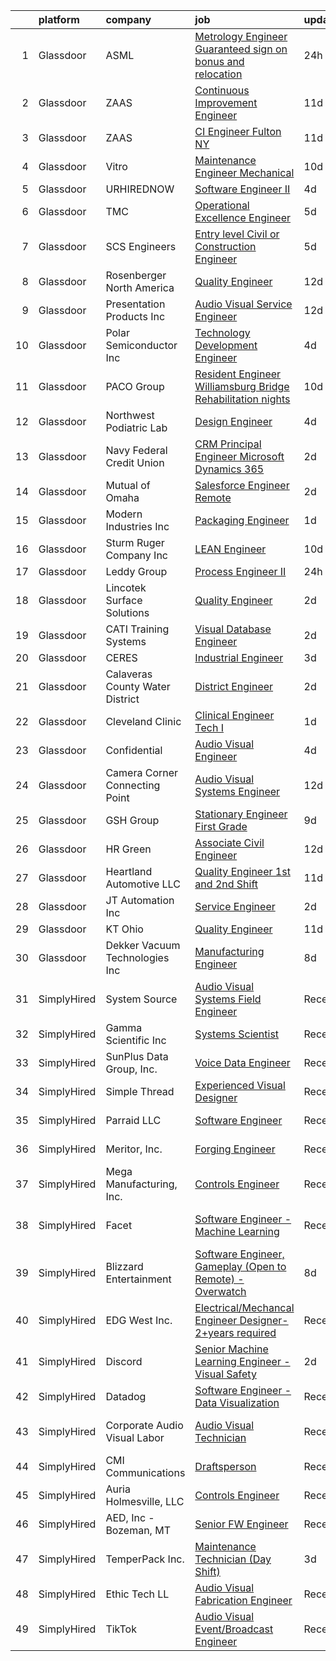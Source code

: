 

|    | platform    | company                          | job                                                                                                                                                                                                                                                                                                                                                                                                                                                                                                                                                                                                                                                                                                                                                                                                                                                                                                                                                                                                                                                                                                                                                                                                                                                                                                                                                                                                                                                                                                                                            | update_time   | location                   |
|---:|:------------|:---------------------------------|:-----------------------------------------------------------------------------------------------------------------------------------------------------------------------------------------------------------------------------------------------------------------------------------------------------------------------------------------------------------------------------------------------------------------------------------------------------------------------------------------------------------------------------------------------------------------------------------------------------------------------------------------------------------------------------------------------------------------------------------------------------------------------------------------------------------------------------------------------------------------------------------------------------------------------------------------------------------------------------------------------------------------------------------------------------------------------------------------------------------------------------------------------------------------------------------------------------------------------------------------------------------------------------------------------------------------------------------------------------------------------------------------------------------------------------------------------------------------------------------------------------------------------------------------------|:--------------|:---------------------------|
|  1 | Glassdoor   | ASML                             | [Metrology Engineer   Guaranteed sign on bonus and relocation](https://www.glassdoor.com/partner/jobListing.htm?pos=114&ao=1110586&s=58&guid=000001829b24b76aa6359a13a2eb4814&src=GD_JOB_AD&t=SR&vt=w&cs=1_9d65923c&cb=1660460251639&jobListingId=1008069852827&cpc=260A952C28CC3CF1&jrtk=3-0-1gadi9e2ngaiu801-1gadi9e37grjc800-2b4ee6c35ba82be5--6NYlbfkN0A_DDXJpBmDjNhNk0SonxKsswszHAivHatKsF66mYTBckqD-QpN2x_EAwKU_nsU2lYnxuIJwga0a-E8VLOTWwV2k_xfgUzSX7u9rke1KRsGdFyjyCRleP5-18FNxxtNuKKPPYjNgB6JhNgVM-NMir09MSfX9ceeuk-RyBcwsQt4M1pUJVhG7PYIR0Z8wKxSrs22WDlfMqrb4CkP6Uy1eW-btqqqDiqhDFOcvLtg9fqRGImKCVCGnLIkPJiizESeEp9uFnCY_ZN6BMCO5XboW9lNO9l-VQ6yC7a2e9Y1M6qsBcJp8-QEQ-JSAto5c9Ak_tDChA8ptxVY2gTRNDZ9ztwBaHcyoy30rJN26yhZpb9PohyGE8i6xZ5BKc4u9ZBBA13_79qNiQhJ6qjz8M5NEMq72paK3bM5aolI5Vx7jBg2SnDdp5kRMfewbygGE46UGee_HzgMx_bK4O2L30aHnGCiIGNwn3iQJbpmT2wH-fOAZVfi6UbiE--yod1iGXLPMQxIU1TNg6RsgYM83a_vRFyPoaaZkR8A0VpSNzLtZI92hooA06c1VuVeMWGGOVNh0FswGP3xSg411_lBUUHeze94KrE2d0YPDeNgDsNxW-vQSaa3uU_IVkTVAJC7amWmLW4dzPY4IUAjedb5ftduU_nWppzslHaPO6QD1YtR6Eh_OrUlUNKjMqtJ)                                                                                                                                                                                                                                                                                                                                                                                                                                                             | 24h           | Wilton, CT                 |
|  2 | Glassdoor   | ZAAS                             | [Continuous Improvement Engineer](https://www.glassdoor.com/partner/jobListing.htm?pos=102&ao=1110586&s=58&guid=000001829b24b76aa6359a13a2eb4814&src=GD_JOB_AD&t=SR&vt=w&ea=1&cs=1_28ef5143&cb=1660460251638&jobListingId=1008048318779&cpc=E55EC1B94B095608&jrtk=3-0-1gadi9e2ngaiu801-1gadi9e37grjc800-39e850d160a8f43d--6NYlbfkN0A953Z9EfJZc5Z9y7Wb0NkuJO-5BBnqXCJSieP3bN3oT5cRpDl76lWgDHqiJCBf6fqAtO6wcvT9Bf9TygKNS4WAhBF0ny9svdtcpEl0asL6FAZjVQTr7XDT4tPcNeeGWBOGzEo-JvQ8MlVgHpvZ3N2gyOFuqk1JZqugNY4HAhEKWxrmL_CqALsX4ntLNo7YZSOWMYObQWq4bPRfP-dXAYmi5VCCPOkUpFnSxfEFWOkJJdSXYdrnNe8RF1f-8NhdO8op3Ks89SbZA6dClGPhB1tcdDsHWQNTBJGMixNyVLPNEIWNCK2bgPd-oDFYCMGY-6hpQw_8nxysk1QsHuAaMsy4p0eo2MwRVTqituzalPsKXlm32mIMKoAeNp2oxZfbQKECqZb7TRaF7dn_r8g9HhEb81ZTz8G3bQPlbTqkB_IhLNFczdvU96ZozOzCpO1SCl1kVlpMowWPO9-CoV99JEo32b7ZEVAG8bd0EGe2h5zORCnSu525NLz_B2tuMkwlAecIzqPsCuC13pg-UfXtk7D-X4U257eyeXk%3D)                                                                                                                                                                                                                                                                                                                                                                                                                                                                                                                                                                                                                                       | 11d           | Fulton, NY                 |
|  3 | Glassdoor   | ZAAS                             | [CI Engineer   Fulton  NY](https://www.glassdoor.com/partner/jobListing.htm?pos=106&ao=1110586&s=58&guid=000001829b24b76aa6359a13a2eb4814&src=GD_JOB_AD&t=SR&vt=w&ea=1&cs=1_bd7c8d2e&cb=1660460251638&jobListingId=1008048358153&cpc=B0126A28A76A83FC&jrtk=3-0-1gadi9e2ngaiu801-1gadi9e37grjc800-bffe1262bfc551f9--6NYlbfkN0A953Z9EfJZc5Z9y7Wb0NkuJO-5BBnqXCJSieP3bN3oT5cRpDl76lWgN2flgCrmBOVu81y1dDFaQCL1cAP0fZ_AECga9sXbxmPCgy94ZsRFuDnGITKA-OxsynN7Sv3puDsz92eIZUg49nGoQmfPGrEVrDw_UOvJOHJJ5Ya9dAdvf28Ga3WrlbLfpvE4KwRxvUIW_OXuyLph29MgiE7YxMfFz6C2_n85qubHDd5evp9KRCahuVBJIkHNUs-QFqDwu26WkFxLvJo63FNC_zopebxDWIK_OmSj2uvfSblWEtY93GJEpfSTBy3wwSNFiFb9SF2w8le5eT7-_PJlLmT_D0zgAL4V5HPXNqkcYxB1L5gjdSaPTbhWEwH9pafMQSlXtEhX1vgNz9C7H4ENsfKzaj6ComD0S8Xk-yh6vQYEGJbcWsWxoQ1Qrm2Fk9_wK0QR65gPTCNgU449NOt6z6q_ps42QzvXLVMrOOeJpdXgVtHaFCbycP9pytokVYyE7nqRal20ii_-nBPXIzZ5poq-1JYY)                                                                                                                                                                                                                                                                                                                                                                                                                                                                                                                                                                                                                                                            | 11d           | Fulton, NY                 |
|  4 | Glassdoor   | Vitro                            | [Maintenance Engineer Mechanical](https://www.glassdoor.com/partner/jobListing.htm?pos=123&ao=1110586&s=58&guid=000001829b24b76aa6359a13a2eb4814&src=GD_JOB_AD&t=SR&vt=w&ea=1&cs=1_2ea06dc6&cb=1660460251641&jobListingId=1008050747216&cpc=1B441CF255E04BBA&jrtk=3-0-1gadi9e2ngaiu801-1gadi9e37grjc800-6113286db846da80--6NYlbfkN0DKT0h2D5F3sHkZOvfX2PDVP3tngM3O-c-2FfCJj6A-9EK_HxY1SuJWLhjbznBQ7L8gVK6JJKUaVCRMJ1pAxRBj2Sp-utVjpQSBjjCvE-yvH6fdofHECxPnijYjnvmKg04HoZn5qUxTMPKFpfG_Grv4fejTu95n8C5ce3pMVEtUmeLvCLnNxuK7J7A8E4sEB1JfK_fSoVQU8RMh0wBINVvUOevsXVskaruuM4ZRFjGyvZWewGKyLFAVtbl8eMeOuMDxFJI6IQeUzAsSq0o16y7PXXZwruFoBFwdWT8t7TBrKHa3H8bExZ_KM4NzKzXXIpSojDmrukqly8pTsy788QEJJBW-HsRAU47dozc1X4Mez1oeBOZr4ltInmI93rsH23SVTR24qMUQprNPED0Mgi7ZQ7opYVdBCGv4Q0QyX4lM9JMTC4fCe9TsAtpXyJksyGnHwjtpFArPhR2b4EiCJ-efR0XyPmiPJS_3qoQK3OFgqGcEpcwfJCErCO-CigTzzkt1YKdx7JVv9tQOgkexIMFq)                                                                                                                                                                                                                                                                                                                                                                                                                                                                                                                                                                                                                                                     | 10d           | Fresno, CA                 |
|  5 | Glassdoor   | URHIREDNOW                       | [Software Engineer II](https://www.glassdoor.com/partner/jobListing.htm?pos=129&ao=1110586&s=58&guid=000001829b24b76aa6359a13a2eb4814&src=GD_JOB_AD&t=SR&vt=w&ea=1&cs=1_0434ec88&cb=1660460251641&jobListingId=1008063280627&cpc=5D41213DABD2E4BB&jrtk=3-0-1gadi9e2ngaiu801-1gadi9e37grjc800-6fa7b9664b5ed798--6NYlbfkN0CdcVd3SDA1nO7RkKTAACmPV4xEt72Vls8LI2dqcgyOeK2nU-xXDuR12iGme0rWHcTjrGkaQ05RTif8ClA5JtGHiQhaWkGZqK-zaGbvSKcwcCMsYyw0hW1Wo235aNEHfe2FAvJ-fU54U3mHHtTQ1r5ORDYcZO4CI4ujmZ0E72ltJ-94Hz8eSRppeEP97RO4rGeUQDRbBsBDUrM5boCJpf9jiygY80UlTEQ4MjrHXpCfoSySoM6eMTFThz_wDUewCiE2sYdFUzUq9NjKYUFVSccsoOCuX4fCOV47ooPz1z3epnwO5WHxNc00Tg_73hZ777rrerRdm8VTHtdubRtvY5LF541pPC5Scdq7sBl1ash9dMCFJtmmc72FbSmtnH6Y9cycdprtbj4m8IPqnsmiEjKvqYWpAOVKRbJ2ZvbZ-L8jyA7Po8aVvYfr6yYAJhP8PMe6BwAGBvTviB-Tp_fiJ4WN2t0FTPGfURs91OtL4t4e6MzqZFB98jW5UdFfTdxtgPJunUfyjMCkyA%3D%3D)                                                                                                                                                                                                                                                                                                                                                                                                                                                                                                                                                                                                                                                                    | 4d            | Franklin, TN               |
|  6 | Glassdoor   | TMC                              | [Operational Excellence Engineer](https://www.glassdoor.com/partner/jobListing.htm?pos=107&ao=1110586&s=58&guid=000001829b24b76aa6359a13a2eb4814&src=GD_JOB_AD&t=SR&vt=w&ea=1&cs=1_3ab458a3&cb=1660460251638&jobListingId=1008060137305&cpc=953085D170B3705C&jrtk=3-0-1gadi9e2ngaiu801-1gadi9e37grjc800-c547309de62fb85c--6NYlbfkN0BSg5mb03c8hiZQs97mlf2CN08O_p8HeBaC0cA3dzaRvyZKAP2Y6r0WsiQ-IrcI174Y-oXAj9HNmEpndD9mARqmyH4EqJUTtIO2GyMv_XpsltHph6cQ_tgl6WvPNRNnYFdGJ-Qrb5WJjUyGDZ5nQ3ycfYjj3dhm9_QBd3rxM4q7jaVzTAleiWat3feub1Un9YNiteqpRykW1yayHUGcUDWWUhaIoXim8dUxi75Q2wuEmpctpf2oiiL2J7YnWrI86igPzE_sUhcnrhn2gc17yD1djMYa67vIwbtNjbv0KZMVy_ukP_IkhnVnIxAz0_KXAscDOLy4p-TGjzuDxOfTVuRPw6g67IsAsB7GhMxqeK2aIKmxjRQl7Rjko9vB8Dy5bXa9khiJ77dH6z-W41bcIkHoUvXizHrlrC1yQn5CKP5Sv3AC4OfHEP1xLCV8Pu6diP0ZEVantx2WPvtMLSn8C-2FcZnp39JEx_3fdX9WuSncE2HQt1JXYyNrOoCuZD8jwJMEdQLJyaoP-Q%3D%3D)                                                                                                                                                                                                                                                                                                                                                                                                                                                                                                                                                                                                                                                         | 5d            | Peabody, MA                |
|  7 | Glassdoor   | SCS Engineers                    | [Entry level Civil or Construction Engineer](https://www.glassdoor.com/partner/jobListing.htm?pos=116&ao=1110586&s=58&guid=000001829b24b76aa6359a13a2eb4814&src=GD_JOB_AD&t=SR&vt=w&ea=1&cs=1_3f4092f9&cb=1660460251640&jobListingId=1008061026568&cpc=88B12B58E096A57A&jrtk=3-0-1gadi9e2ngaiu801-1gadi9e37grjc800-adab7d4240e53b1f--6NYlbfkN0DsVOnfHk58DoDe4LE3ddxU6c9uWBQgMongk84L1s6L8McyjNsBfzKoKT2unlXHVBLTRiTugoF7-49v35-pxHHTgj3dMRcvLPpPQjxLfVaZ3W5jEsqVZQ41aBkcMOmiIjVDQQ1wkCF6dOLABhqJvqrSPyxSCTGLS32EyWCX4toWc8gbgT8VoUwR2QDj96YvRvWzszfalXHL3mT0r7R6-f3bkVmXkgVT7qnoVERGULGs5Kles2oBF_FsRO40Y4vbKD22j8qQiypmooZDGdhjC17sbbG3XUd0k5IBIc2R6UGzpmxYYEgs_6puoKeFnp-NwumeZpexmlVC_yVSJptuQNHyxlj9jrRVkByNSFUzXXWRlGnFSgdg1MbBn8Uh0KrFylkAy9ZmHwk1a87MV_7SNmHPc_91O7Vi8-_FnZBs3aYZHa05L4peHpXu3tI0j-qVo8uGVuMULFrdxkrCBdGoMA4Z6s8gQnRXq-HLdaTsbWABfHm4FC0hs65ND2Zyv7tzPHwPFm2rR24n_vY99SUzYiuEENPf7WKLoBzbsuE9aHJ5eT8cfAOKUFOP)                                                                                                                                                                                                                                                                                                                                                                                                                                                                                                                                                                                                          | 5d            | Clive, IA                  |
|  8 | Glassdoor   | Rosenberger North America        | [Quality Engineer](https://www.glassdoor.com/partner/jobListing.htm?pos=119&ao=1110586&s=58&guid=000001829b24b76aa6359a13a2eb4814&src=GD_JOB_AD&t=SR&vt=w&ea=1&cs=1_1d0002d8&cb=1660460251640&jobListingId=1008043807754&cpc=30018A8B5041CD72&jrtk=3-0-1gadi9e2ngaiu801-1gadi9e37grjc800-b946d9c742ec5e5b--6NYlbfkN0A_lMrImd4K1mVRIimbW9GSB04Lm5FKrtRQf9m73SIsnIcEyn1LovRkF1fU5mPpZc0wZ1AdnT7c-hutgHT74gs4oHKYMkaeKciPfSAB9Lx2_bd7hT-LQTKE3SHHzk2NretrRW9_EJ6x66LGAnuvdj3nqaAEZYJuUbnPhvgYWG-PeRXJR3ADjbtdjU2LbagyoTG7B_d-1EaPcUpFI_hEaAjq0eTKu0h6l7eGUdD3NPHsZaMyZnjHSg23qv6Ct7N7ba_-tchZEKHGEV_SYSL2NLIcP8fB5-t25ipB8Lo0X8M885BB-PgrvNziUsKdSG6QmPBf0XAA_vwBHJquFMngV5g7CRio4-NpO3W_qLLMRntQJogWCjDpAce3qHW3JK7w_-hAV6sljKhK8DUeiJeZIhPGwOHn5yix_vkb66-VXsD6k84F5aN45NaLk1jogrmU_5gcE8HAdEsZuBiAIygVcoWvteVTAk47MRRv3CZbgIqt7u9iudpleWOTFPJQ9AdansA2tVR29wP2E7ctrynCP0ti)                                                                                                                                                                                                                                                                                                                                                                                                                                                                                                                                                                                                                                                                    | 12d           | Akron, PA                  |
|  9 | Glassdoor   | Presentation Products Inc        | [Audio Visual Service Engineer](https://www.glassdoor.com/partner/jobListing.htm?pos=101&ao=1110586&s=58&guid=000001829b24b76aa6359a13a2eb4814&src=GD_JOB_AD&t=SR&vt=w&ea=1&cs=1_8387732e&cb=1660460251637&jobListingId=1008044205677&cpc=CC0EB9ABC2DFDCDB&jrtk=3-0-1gadi9e2ngaiu801-1gadi9e37grjc800-84c1123bf51edf9e--6NYlbfkN0DukAwDndutArnS8OT3znlJ-TW2KpK_7rZjO0LfXc6UVOb8znmp-JdxIgVX5rkDZv_VS319QxxPbVlQB-bIqJAWw1jTt6LEMqgxK_KQXU-fcwYVYheTLSvv9SxDr5O2K9V5Fp7FbEyNbtqDWHHW9SzmwiUt6Y39Mvp18lsUHGAu97tD82Mc06_KYTvTLGai1TRqXOc1hpk-EQP7ryzVJA4iRU-pksPMFigkyMRF_Wqdr2FSl3UAfKv7OmNy97mlN4d_HDGl6Cumlt2mx16WVoUZYZLM0XKbsPejRNkBXW16yqNouPNtODZSqwpdTds0bjbc4D2yu9_mB0d5qr6maXf0BByweMTbfl7FgRG6SA0x-49bSa_u0WCzeyrFRruJoOagCjs5x-cTFkKt5dPfbvcb2ZeXF5VEfAZpe6A6-eAYtw-VbZdCYZOul-ONWk5RSnVfID-OGH2YHA2ZIN91E4fD6svEELaxQJMT112LNGzJPsa4-nncUJPllJJbZnYVjFY7n9Yt5BRSuP8im8zPK-UT)                                                                                                                                                                                                                                                                                                                                                                                                                                                                                                                                                                                                                                                       | 12d           | New York, NY               |
| 10 | Glassdoor   | Polar Semiconductor Inc          | [Technology Development Engineer](https://www.glassdoor.com/partner/jobListing.htm?pos=112&ao=1110586&s=58&guid=000001829b24b76aa6359a13a2eb4814&src=GD_JOB_AD&t=SR&vt=w&ea=1&cs=1_eb83b23b&cb=1660460251639&jobListingId=1008063284182&cpc=92FF1C76BCA5D141&jrtk=3-0-1gadi9e2ngaiu801-1gadi9e37grjc800-4764e84d6c8fc45c--6NYlbfkN0Bo_CM2a8GgFIiw_-9fb5ug3xmG_MFCzpxBl7ntROtVZY8vaamdbhFs8s_OjFfABIFhZuL5qVjFal-sQO8su-4itgm9Kd52jzLdimVipxEJMh2c-KX-5UXpk15APe1qggQCR4jP3_PC-PUfMVbZy1VDhkmSagC2nxRDHVH6E0xr9qPZFVk9geIkFwadu1ZJRN4wYMGTWwqQiUeFQHw3xIikJj02lnLNmbq8O13vk0NCYCdnpVruy53EDkBPHERSKiH_GtNQMi5gtIlfMVEVAk72ryOkEz2u5HtTc5Ho9rYeNeG4pp1cFzAXKTb4HG0z_vKqGyL_gfPeoLbSi2NSl5RNI8VRJx4OEAKigdTBZ-vxlLNiTQxp1sLV69XgfTIlywT_UgcUsDrFlMO_ndardFwTO5CU8GHAln3_aWOdB5nSGzVm6Y9z4OHarfMZgg9DYT-0Z8LRST-pMgris26Vv5EqsULdMuZ27Ar-IEg1WJolvDfPB8ZMJSXcNlsh-suAQ4YURJ7Vs3hxzc9pRlp7kPUA)                                                                                                                                                                                                                                                                                                                                                                                                                                                                                                                                                                                                                                                     | 4d            | Minneapolis, MN            |
| 11 | Glassdoor   | PACO Group                       | [Resident Engineer   Williamsburg Bridge Rehabilitation  nights ](https://www.glassdoor.com/partner/jobListing.htm?pos=128&ao=1110586&s=58&guid=000001829b24b76aa6359a13a2eb4814&src=GD_JOB_AD&t=SR&vt=w&ea=1&cs=1_b66e2cd7&cb=1660460251641&jobListingId=1008050163960&cpc=21FF074A0DA48AB8&jrtk=3-0-1gadi9e2ngaiu801-1gadi9e37grjc800-1831edeb349c5275--6NYlbfkN0ALuVzQR3BTfV85kg0pOslPYaYx9AIqQffQrQJKVeHJaQqP3CyB5E9YQKsXNWGwopHehMrUx5wwxRmxmRyrL-HVXUzMBIgqmUnYUCsHhzCTjCQbc4aW17Fx-nl7xW-83o-6yz7C0V1F4y4SCayLvqiZjOj9MUXDjmUSSJ0qhO7NFTbbBc3tY7gtsDovwJzezYtWsfpJfMGyWnsk6-iM4-v6FYWvRTmdPR9cr2nIcqx57MLDLJ4Mh0SdFyXx9yPFUO7q9FcIwbKjejxsRu-R_C-TVTtANvtR6U0ig7Jh0gT1PPxOKW4oUIxS24BSzwphigWUqiqE7hZ7gerDbcXOxsjQUYRn17l1uqsMOw41zX-65XIwnd9oFct2Y_CYhvnnB10uLWCLswE3-EFF342LxyEMXtGc4uOBWF1Frk7br9daF2IUkdEsLML4o838YIXUF6Twf638aafpkts2NYgDGXMiDso4cfOHEDzomebha8lIW2X-1C19z3nbqPxJpd35J1YkoIWK1oeLeEbGHj9ahwa5SGfHuTN6cTATOTv2sAtMC3moLPpsR0gYDvrANESC9L4%3D)                                                                                                                                                                                                                                                                                                                                                                                                                                                                                                                                                                       | 10d           | New York, NY               |
| 12 | Glassdoor   | Northwest Podiatric Lab          | [Design Engineer](https://www.glassdoor.com/partner/jobListing.htm?pos=120&ao=1110586&s=58&guid=000001829b24b76aa6359a13a2eb4814&src=GD_JOB_AD&t=SR&vt=w&ea=1&cs=1_46a77baf&cb=1660460251640&jobListingId=1008063443046&cpc=CF2714D673CA4E87&jrtk=3-0-1gadi9e2ngaiu801-1gadi9e37grjc800-04362814754dee88--6NYlbfkN0Cp_WSJKd_Pz82imZmURPbhd3kYBsiZi4lpMLOH6vOlLAKJpnSowWtv0FvHIkn61Iq-8AIft9n9JLCAHMQUEl05kWPBNzwz54vKYAMrIFOAGUHFY1K7VixrgJgSiugtizU-qkR66TQ9IDF7h601bULaw2bC8DRarYl39owkoA49gDIgsonC4Mc5NVgAF5gKlCSIxRcdYmiZX9uULMNVHC8jYmiTuURqMyuom8E-awTHucfDf2FVrMFZYGPCEql_7FtaD70Thv58Bir189lc-U43TjsNrZ-ed5PvgxZrkoNiswxLjgZGE6H1ld0dk7AHpWsfskDeANUUjiM6-yp4CYJ6qfOOuRnYIRhz_Vjy2nDIjnubADoMJVWxXFzwfVg3w0HssI3SjJDct_HpdnwLqh7HdK5Bm37fyx_skvfK3Tc0gGfRL5abG31dUpZAdV-NQP_CI9cItjoHnEcwui8U4D3IoC4X4qidTGyQDSul0K1ejKU3sMkz0Mv-7y9NsORiZUo%3D)                                                                                                                                                                                                                                                                                                                                                                                                                                                                                                                                                                                                                                                                                       | 4d            | Blaine, WA                 |
| 13 | Glassdoor   | Navy Federal Credit Union        | [CRM Principal Engineer  Microsoft Dynamics 365 ](https://www.glassdoor.com/partner/jobListing.htm?pos=130&ao=1110586&s=58&guid=000001829b24b76aa6359a13a2eb4814&src=GD_JOB_AD&t=SR&vt=w&cs=1_0a3ff12a&cb=1660460251641&jobListingId=1008066861769&cpc=328097CF308554EF&jrtk=3-0-1gadi9e2ngaiu801-1gadi9e37grjc800-336f3355d1bb94d7--6NYlbfkN0C1zplEsFktHkQc7kOOwm4rInMAlFzAoLIRfcwaDPIGgoGZ9Vm2kzaVIA1mAzuxJ1pvzHeFffkoAFjYRWE3JiG31ao07_3bDzKs02vTW-UBBi_aZmZXqk87MjRKHZBTvr1tp832MD2ztqwMAHk5xR_hnC0TdK3WluykhTCvEjrpc3Bh0YiTiMYv4R3v78VTcWmVmDCkZo9D1MrbPtRdUgCU7InQazx_gGE_Ex3_VpOkGBnJf_3fFlewcOfiJ3tQYTAdeS_cCeD4madwC_S0HWZbFESp04m39aOUcV-m7yBmDxaXszkwMEaCby-GZQGDx2z6cXXhOcdaY_9mfV3pyMCJKA6dWMujvjCuUIIza-tmZ25ZFI1cEISCBWpBYJyzn3v6oszwTyR0Dzcg0KC7km4YR2mh605BJYUcWqIDetU31VRX8fRiiMSNIL7FsdK8dBhQiFRIY2zcHE8gb379YdkkD5zryn3ymlbNttO_IVEYKFXqnYZAregcb-kCii81OAnu6Ut9B73POl00DAGuhSKtIh2-DqOy_KVeSKc4PtAsGQ5mFoSmgEMIIgg8e-Iy0nvZpNj_SrN3uPIxqPGPn0FTTTye7QZ7aDk%3D)                                                                                                                                                                                                                                                                                                                                                                                                                                                                                                                                                            | 2d            | Vienna, VA                 |
| 14 | Glassdoor   | Mutual of Omaha                  | [Salesforce Engineer   Remote](https://www.glassdoor.com/partner/jobListing.htm?pos=126&ao=1110586&s=58&guid=000001829b24b76aa6359a13a2eb4814&src=GD_JOB_AD&t=SR&vt=w&cs=1_9bd9b2a9&cb=1660460251641&jobListingId=1008067533420&cpc=B7469C7A79480C49&jrtk=3-0-1gadi9e2ngaiu801-1gadi9e37grjc800-fb0d3e76e02aa586--6NYlbfkN0AKY9t8q7VgAheoAs7efbXyhExMUVS6P88HBLabZoQOT6odWudF8K1nswEbB-u_gfhh9J-CNKQtkpA5-pOUyeYqDMhZH8U7_3_o5_KfFWyIM71pAevyOc9SXRc4WCcwj1wXNpWTKSGuyo3O-_nPnKiQGjcCdvGYpDSb48h4p-CQj-8IAGNiImiSwl5wCErdRgWMVNotKAUAmbvMsENMuVr2qlIc9GDMYiKwX247a6DWF83vMezmzx_tAFtBMiSvo5r61Ks_ROEc1sLdHKgKiGSQ7sZGHNl6pzsHHwrEZV441fI54aw5LMbiUt64mQvkhyyraxz7DnKWtqny9YsPQaXZ6STR0h5DSmYX2AM3QrTVa01EkSLR4530UgSaow7GsfIMs9ZFIA0egKsGFVbTJMUjRglOFkjBjPugyjg4XOO8-G1wlO4Eil5GMe2NPmh88AztGTy4GaP9ichQUVn6T3Khh_W3t4LmaIjWCxFVjhM401MJJ7SDLJb-h51vywNsTjGf1xoTBpXC_d7Ys5GoAllPXLGksI5z3TYxxnMO_J41Dw%3D%3D)                                                                                                                                                                                                                                                                                                                                                                                                                                                                                                                                                                                                                                 | 2d            | Remote                     |
| 15 | Glassdoor   | Modern Industries Inc            | [Packaging Engineer](https://www.glassdoor.com/partner/jobListing.htm?pos=122&ao=1110586&s=58&guid=000001829b24b76aa6359a13a2eb4814&src=GD_JOB_AD&t=SR&vt=w&ea=1&cs=1_2aa3045a&cb=1660460251640&jobListingId=1008068659077&cpc=A4C1E4276E693E09&jrtk=3-0-1gadi9e2ngaiu801-1gadi9e37grjc800-624b5f5e6e1bf73c--6NYlbfkN0Bi-g4OEguhQEx4pjzkmulzkFDPdVMQm6g82nLRMcVRUMnZUr0y5XvhwFIX3LOHuZ_ZrA6GfNpjWx_q_rR7In49I96tZK4KFyvHvO8fbafpV9WA700LVEnUIgq4yjBbL0l3jIqDNYL0SC0rZ3uYa7muQ9RXhcAP2KAi9zd9F1nC3TCOvih8Y0e7Peh1oC04KFn2srmw7Z6pqOLnnziFW0duhiMd74nt_crhgGzoO8IN2Myme4PH30QlU7hZALxyjRP6ZIVCX3GqMDDs6Gw8TmXwUf6KqCNsUdvLk3ya0G6xAsTN6WEZXawIhU6AycKM5-Jz6HNStmKbMyL5jLXkJR-sVaZaH6mKoh2L1Vfc1-zTU-RBqJVf1pS8-r11A0K4Q8y0I9EwFNIt0DbAQf8bCVmjSvHwIS5CeBRmWYwvUwFCJVKvwXOKieB03ENgnn5DdXu00ViqGsF_SBuyvFpDv-BBUiquHAX9dnzKO75LAWgt_iYbrWWdW8_emPQocru8O1-LSZpxrIRiFg%3D%3D)                                                                                                                                                                                                                                                                                                                                                                                                                                                                                                                                                                                                                                                                      | 1d            | Tempe, AZ                  |
| 16 | Glassdoor   | Sturm  Ruger   Company  Inc      | [LEAN Engineer](https://www.glassdoor.com/partner/jobListing.htm?pos=109&ao=1110586&s=58&guid=000001829b24b76aa6359a13a2eb4814&src=GD_JOB_AD&t=SR&vt=w&cs=1_7b0619d2&cb=1660460251638&jobListingId=1008051556442&cpc=22F5BAB4312853E8&jrtk=3-0-1gadi9e2ngaiu801-1gadi9e37grjc800-5a5b6cdb2bfc9290--6NYlbfkN0A2JOPrjIBIeGExYMW88w2NcOcZ5L11FPS6kflINYCdtPEENC0H4epqVm3mGQKSTP6M7wV8TKN5CNUJyiVcqSY2KOhcYUux36Vww6-LBeTdWNfdW6nzuFsTgHgZ3ovU6V320-eGdxm31EC4B52q4y7pu4OWjIyYpXd7AQTt_v8nFeMhTKtanWp2kz73_98dhBmuWFVggSB35DNTOJtTcKUDtmCTeCXb4ejRI2_h_oqJWqEKyzkcCun2g10IIi-3b5jiy9xikBv5hrCu6uHRU0ZCsxfU97xkcHTgKnhTv2dJEmTzVYSoH7JySgJUuagw9oGCErZ6qOVHEb7TJkdYoEXWCPth4QyJhkb0xwtUt07xO1sPak2f8MAFrTCvUy_z9Pb8vw4eguWA3WHk_wTOMVBM5AD3c4TXisjFbgNEDtEFDNiZy77Im34RSv7Xj7K24dGm5pBgDy5_mVK8AQ33kzhZMHaCq5VdeSY3VMq1mOfSnkcSEJVv8PaDKPphqCDjlrBoWWlZ8UgdeDEvGgymkThdawstctFA1i2Q4j70F4c0LJ5NlQlv1xhPwFz9ELnJ9rk%3D)                                                                                                                                                                                                                                                                                                                                                                                                                                                                                                                                                                                                                              | 10d           | Prescott, AZ               |
| 17 | Glassdoor   | Leddy Group                      | [Process Engineer II](https://www.glassdoor.com/partner/jobListing.htm?pos=121&ao=1110586&s=58&guid=000001829b24b76aa6359a13a2eb4814&src=GD_JOB_AD&t=SR&vt=w&ea=1&cs=1_71ce3164&cb=1660460251640&jobListingId=1008069899511&cpc=481A43C17BED3CAE&jrtk=3-0-1gadi9e2ngaiu801-1gadi9e37grjc800-4355622eafdade15--6NYlbfkN0AF2UgU80RutNIMDPOye7WkgByoA6Ca65EWFeIUn2EAgDFuV0_SmM3R1ODlfV_KtdK4gw_AmiePqKxSAwQcNDPsIGUpTETWmesv3hVWfLHsOweO3eHrYRZJWfRoyIm6B8jHFBv5JV-bswUuV2ibiV-xjA8Cl742N543GaoQ2AlUITsYMinpYUWshJL-ig7gMOTQtnDHi0JFMy3HHFoIoEw_2FrhrREqFsK7UFID5l12XGN5jvQO7SCgQSbhCaomsWGnPJBF5din4ZEClKtW23CmOt7xlb8Ve70i-qbP_BBDRBcNuy9eyc-Qj1OHaltAw1b-O3a8PtfkEF69YyxGza5a7V-Zp1bDAYfDVAbW-XEbNKJEmSmlMfzG99fzS4Scb9WEWMtUzQf_Gn4nUaPb-CufHE1DfBqWg1YIi8rhbJxloXJE4zS8eJ6_h-lii9RwG4DK3iWo_8001orspcJRl1UTfFEf7vs0uFaT5YGyg8mAaXkMzDyQEmscz77LNDpDMbR7SYVc4UftYw%3D%3D)                                                                                                                                                                                                                                                                                                                                                                                                                                                                                                                                                                                                                                                                     | 24h           | Pelham, NH                 |
| 18 | Glassdoor   | Lincotek Surface Solutions       | [Quality Engineer](https://www.glassdoor.com/partner/jobListing.htm?pos=127&ao=1110586&s=58&guid=000001829b24b76aa6359a13a2eb4814&src=GD_JOB_AD&t=SR&vt=w&ea=1&cs=1_8e83835c&cb=1660460251641&jobListingId=1008066826821&cpc=B1361D5F72E3FDAD&jrtk=3-0-1gadi9e2ngaiu801-1gadi9e37grjc800-fc6a9b0c8365a897--6NYlbfkN0AZiaPZyccuKjlre0e0RaBFeO48J0QExrO5hcuLctOVaPe6Glnh5giS9sKYnVrGkRD3myql3Uzd4aamXfZCzWG8_worh7-PVomdrJBlQqRG85s0s1KwsklJHrjG6aqxzsMugFYPPiJvZbpXo83h1abJb8xR6eAD5iK5wfI6yn9hYh6oYoUR6EiQIx_VwXf51JZCDxHP4y-7_sdxTV4DFaOz0a4-WrUgC8R-uyJ8Igmpd_PIvX28BsKO2ocNx_ExNBgLxtxCWCgSoZOQRdbUsr579TDrxmEQJfOb1PU6XeGSNPNgSLX3SMV9h7jn3uqGGQaI9yr4Fj0m-4OGEHxGmA1HLX7xsLsEWwMlsU0AT5PW1a9F4yk5S_PfXkjzfZwGAzIs3JNsCkKhbr6OtyAAT0Zm1PKxMwp7EqSjgYn_oK5mRe19VrHMrCwiwr3DvJrF7Tw7d9hPkvhQfal8_l-UTqodBk1EcNPk86uf0LrCyv9MTQPHa_awyPPXLWoShDin9nIkOnurjcl-Ww%3D%3D)                                                                                                                                                                                                                                                                                                                                                                                                                                                                                                                                                                                                                                                                        | 2d            | Hickory, NC                |
| 19 | Glassdoor   | CATI Training Systems            | [Visual Database Engineer](https://www.glassdoor.com/partner/jobListing.htm?pos=110&ao=1110586&s=58&guid=000001829b24b76aa6359a13a2eb4814&src=GD_JOB_AD&t=SR&vt=w&ea=1&cs=1_eeeb87ff&cb=1660460251639&jobListingId=1008067187645&cpc=F08620C9EF130AA5&jrtk=3-0-1gadi9e2ngaiu801-1gadi9e37grjc800-4ed316da4d94d2db--6NYlbfkN0DdNONLqhA8z6QrX6vw37qu8cGScUjPKwqVQr3YAsb4-0eBp-RYgg9w1i4R5YELAJrXS5otIvoBk_GXSbA2vnZVagc0dsoNp5eV_8O4YMh1E5ZB6oSpW0xv_nia9y2K8Nuvsr8IlIg4sOvV1hUZjFWSbHVxQyCCJMz5lwPOycyntnQX-7sA9GFUjhMNhuAFZAH-BMs5S8naayw5KpZzA_D4oVQsh-sltRgn2_-hRP8SwOR4w--CNh4yYtNkWC4YyPx4lJOZi-EaSalQu2aprmHjFqALkJOWnBHDyWQX4FPZsFqSHJZO2fTasirzJecmNNZ90HqsUrtzjn4RVgKh7oPrKKrrje4jGA1MrqEA3uHpFoFGZEI_D0Oax6sZ0jHGEh2u4_D04zmkKoDs4r-mNX2viDx6WPQsbVDcRpvCH30-ctehcXDaiVXfwzXkTHVQlxFJ6QIvdpYBm4hkVg4w3GTOxImpXhRk_hSyG5WcKI-r-Ct1ILo5V_AjFV9YOO7eintVtMx4h_jlpw%3D%3D)                                                                                                                                                                                                                                                                                                                                                                                                                                                                                                                                                                                                                                                                | 2d            | Ozark, AL                  |
| 20 | Glassdoor   | CERES                            | [Industrial Engineer](https://www.glassdoor.com/partner/jobListing.htm?pos=111&ao=1110586&s=58&guid=000001829b24b76aa6359a13a2eb4814&src=GD_JOB_AD&t=SR&vt=w&ea=1&cs=1_711bb2a2&cb=1660460251639&jobListingId=1008065493579&cpc=AD4FA8CFC4678512&jrtk=3-0-1gadi9e2ngaiu801-1gadi9e37grjc800-09cd7a90cff4ab76--6NYlbfkN0Bj37cEz2gA1lcaptFnX1e5Jbd0UYJGvOatCHkjM_nbS1P4o1rhdUmEglgxFLsnyVelIqWUSzV1E1dfGftNIMM3BWjA3EKvujIodIkhTQJCCRqRBDSSb0OyPxI2u7886uB-pcGTULX2S75hVDDvqvVNGhYBAAgkCGPuedA125Y7JV-0-Z7vdWSOBX_P8O8--Q7rBhowRpiDbvk-vTApSZhywEuVpnZ8thamc893-SXq4ps9TYVKgKnm4sV4s3V_fHPHahGWFj7BSEtZZ5GnQcugZfj5zmgN2Fx55XJwMHLeDikE9-IX4bTdBgGXP81mCobS2e0Sl1Mv3pysg9JgrjBgoozoJEYDAUdhFgPR53B96piVKnGCYJ-ONby-VAjzaNFRxhKGLw9zRCB9m9X4dNAl8P0zDq2i7DQHxuF-IOwFQXCOZsdixKdMF5wsGjEBbtJaDQ_9ab3kfPGUZaALoRqBsZzdKInBzavTreY080nEI_rONiDgiQxj1cMZNLSEuSnPCVChu48Dww%3D%3D)                                                                                                                                                                                                                                                                                                                                                                                                                                                                                                                                                                                                                                                                     | 3d            | Omaha, NE                  |
| 21 | Glassdoor   | Calaveras County Water District  | [District Engineer](https://www.glassdoor.com/partner/jobListing.htm?pos=108&ao=1110586&s=58&guid=000001829b24b76aa6359a13a2eb4814&src=GD_JOB_AD&t=SR&vt=w&ea=1&cs=1_ce1da1be&cb=1660460251639&jobListingId=1008067436295&cpc=0518DE05C93B4EF2&jrtk=3-0-1gadi9e2ngaiu801-1gadi9e37grjc800-7d5a1a96c187aa7d--6NYlbfkN0CNayYzF1mBaI40OgT78t3Q2d9IxlwDzhsYR4HK7epYUURqj7ThGxATWk5sopRiL2m-Nlz8mPMl71nnF-bCm4FkAeA31hD_JLajX3fTlreWaXNCJUd3HZPKePFUPvOYiYNqjgxpyGVHvu9t1baG-hV7CZut7mXU0y0HZLXew9FzkkvM0wQogGLTJSvsfbRnCHkWDI9rC2M9c_eaQkCZbyiOCR-KfMD8GENzR0JHQNGNHN9-8MEGBQXpum3agCh4HnZiC3WBdgZl6My26WhSktzs0qQNOqW3ijpVJA2wK2uOhMEcNRzF3TagyASm47cp2jQIz7tYo9wfSzyyYrM6k5FLou1mS8iNd6yhajxmNsT6KtuJOLpF_zA_tMxEVhM3jPX0PgUxQsIh7oee8-6r9pSBrw_P3OFqlr2Hc21XVgxk5YhW4Hmw2OIn2JxS-7YK6Ak1baaGbEO2660A-oIkb6VEO7v1o0hTkZP1C-ApyA9WaAtNdELIvO6UKDKbkinScz1VC0i65op5ow%3D%3D)                                                                                                                                                                                                                                                                                                                                                                                                                                                                                                                                                                                                                                                                       | 2d            | San Andreas, CA            |
| 22 | Glassdoor   | Cleveland Clinic                 | [Clinical Engineer Tech I](https://www.glassdoor.com/partner/jobListing.htm?pos=115&ao=1110586&s=58&guid=000001829b24b76aa6359a13a2eb4814&src=GD_JOB_AD&t=SR&vt=w&cs=1_6eb75b7c&cb=1660460251639&jobListingId=1008068325460&cpc=5730305A19123221&jrtk=3-0-1gadi9e2ngaiu801-1gadi9e37grjc800-18f35eaaa94a3335--6NYlbfkN0C5LwhsFvxxYuaaBkcCJhJoBI5Ry3ivGRzlACbnlj2AkMQDaL25DzZ8C2fJzM5bxUvsMcT85T40phIBwpg9vjzzNUe7X6NAxq_MZeeSyM3NZIBFnHoLVxNK4F60Mf7abLb29VAvzOLQFiRLQWTAbUuh_W2LySLuFH2-qcBf7GciH9uqPLtRqPPCs8jPxUsmrzaQau3K7Di96jIsnoV509TjiRcjSJ2SefWtazYgTLGJjQv1iw2b2ZJHfSpCy4xWeH30YXwLQrUaF2Kr1U0y1-hmVYe-_Um2iZJcVdODTTWX0Q6J05ZyQ9XjLR3QAW8yayrbzXlISIo2f_p5P_DEqbJqiai9S_lvLcZstHz8htkg-EGgAwDkw7lr4S0_u7ksO9uM_j-O6tXYjxG2iAwNk6FqT0n8egRy6zXJDV2Ve5FgymR0PElpmsTYGqZIRWEkFaCwsctYF6yMho3cPxqQqrhiD-hKQHmhf_JuSe16qX3MwCcKMxA4OSjdr32hmfeLlWFjRRHdGfexN4M5gYpxdjtPWYU64-FquPCgcvGIb9YkrnFLA5uuOj1NgjwCnktKqyaOf2lAjH6q9am_vzIpFqN2xrFs3WWAofqgfOZuioYkvEQaEuT6vbLpN6P_KOt8pybL2fyBOAMJn2Rokb7ap9rWY-TvKQ8bm859-w5frim8ugbCRaU8F-fJizg1lFzsxxUbQVQmGAo4-sxqjpTas7ysxNO4u5GChHsqyDHKm0FodgAASuvdOJ8nWOPuDYJ9bdOqiDdDD_Z06ygTBy8WTCPQHnTFcd--6o66J41lbj4I8XO7bF3F5Urd7rPCEwgF04QImXpt5deNPuDeGCVKJoEor-GOBUy423dE0e7TtaPoqseUUwwJuWlRdZDaVsZFyYT0GIq192viWJL7oSKKO2BXJGO-KghrIlrlGKy_SuUAMvyrZWkh1aPZLe5ZU1VvvMEs_pEtH7A8nVuot_p1K997kyWDApcIWkMPd_phLSmgYXswLn2Ws1JMdKKYYHve9q2SXMJ5pkcMrNY9Docz6D9Xj2OZRb23Ij0cEQRbMsYntO5hVpGtgKiPGgeCo3Tqh9zW0tqaDMeTlXbHxfxZC_cc3a2AKkrHQ1FwXX3Fyph1zKk55nlG5dw3UIb6E92ObmnTdLMw_ssqbpxn2x79FZJr) | 1d            | Cleveland, OH              |
| 23 | Glassdoor   | Confidential                     | [Audio Visual Engineer](https://www.glassdoor.com/partner/jobListing.htm?pos=124&ao=1110586&s=58&guid=000001829b24b76aa6359a13a2eb4814&src=GD_JOB_AD&t=SR&vt=w&ea=1&cs=1_c12b6215&cb=1660460251641&jobListingId=1008062904517&cpc=1641D5D5536C06B6&jrtk=3-0-1gadi9e2ngaiu801-1gadi9e37grjc800-567ee4c891d83892--6NYlbfkN0CTwpytB5Ic6mepsrR0uM7Ax_C_brT6KwyC_6t4WJjhhEjd3-JudE3j_3VW-g3VyGsf3u9J_-qKVqAJ1BUVF6eOGcmk6PFZBYLLP2H8rzXXkmr-S8E3Mh0mhvQpPcEgsVMADoucsk0XILv5_axv6OeP1iL8_7eFpOj_jcwlIaDfVFHP0-DPt5uZ6G2BhTlSdpb1yX-N61i-7JxvPZsrlIRD2ZR3LekMzplyQsmTZAah0nGh8wnKGEZYd7qUnNSdxARyDJYTn_lbDJ95OXmtuSn_15TEFxk2dgfP4XZvEvmETzftUbBCOPdwEp-fbVJSZN9C7RVhkRLxiK7qnS2qTHlgXHcRp6CQRuKrKm15AOKUpraDqvN0Xh3sXPLrqgzjhtiDNy1m3eDqtJxAWOXvvY5Ys-1wPLQwSvU_R5a3vE0xgSXy2JOJm33eQaOI0JXplIy7C1LUHtwo5wDcFrGBwZzf1eulH-EzPFWXt_dReB63TjE-mVOjJtq85tx-gq5kRDBpHxxC_nAReA%3D%3D)                                                                                                                                                                                                                                                                                                                                                                                                                                                                                                                                                                                                                                                                   | 4d            | Fort Worth, TX             |
| 24 | Glassdoor   | Camera Corner   Connecting Point | [Audio Visual Systems Engineer](https://www.glassdoor.com/partner/jobListing.htm?pos=103&ao=1110586&s=58&guid=000001829b24b76aa6359a13a2eb4814&src=GD_JOB_AD&t=SR&vt=w&ea=1&cs=1_6c21348e&cb=1660460251638&jobListingId=1008044515115&cpc=D10975AEA81ACBCE&jrtk=3-0-1gadi9e2ngaiu801-1gadi9e37grjc800-694cc0fcfdb52e3f--6NYlbfkN0BEcUh-k-2YH_4DhNF9N5Id0yo6n3WehcAebGmpMyBDfLb_VHVqjpSS59brqTpgjJQMmJK3dLG8YBMQG6ZbyY4RH5a6F0oSXxHavRxQfeN2ryMYjvfjg7pZZGmfxIRafTV2qHOzlFJJ9MBGn0M5sSI7PP6d0XumEWBjzrexzCQZB7FS__yb3Hs6iQCjXrPIzOsM6LUMA3-L5Px24tijFAZnsB39AslY4HGKrmHi-fdIh0X2ff4OBQko5nYydLoawM8jASNUg6zUIYE9F6kjpO17VevD_RhqPlGvuHKVMYk-FrjCjQ2FsC3-mMhAJX7OoAGvC5_5K0o6toWavEnl1chczlT7OtCGyxUo1TXQxG1WZc1V5E9FOLsstBIPx0z8wR_qwpUtzQT9Wnm3dOup0n5EN42WVKb51j4TH3k0j4JXBn-umuMhcm00n9MAACZjFCsaJ2GYvJ85e5ou_saFbXYzBAlkWvxyXnw76oFk0Mri4o6XctqdHarnPXy_d_dZb6rLafpG8DGAYWk7A7AFb83V)                                                                                                                                                                                                                                                                                                                                                                                                                                                                                                                                                                                                                                                       | 12d           | Green Bay, WI              |
| 25 | Glassdoor   | GSH Group                        | [Stationary Engineer   First Grade](https://www.glassdoor.com/partner/jobListing.htm?pos=125&ao=1110586&s=58&guid=000001829b24b76aa6359a13a2eb4814&src=GD_JOB_AD&t=SR&vt=w&ea=1&cs=1_8c4b1bfe&cb=1660460251641&jobListingId=1008053530553&cpc=E78116BA4A3DFBDF&jrtk=3-0-1gadi9e2ngaiu801-1gadi9e37grjc800-7d9a03dfbe59266f--6NYlbfkN0DneTjcFFPTrcUUdODR90A1qsZfkNGOWQSTspPJaGnjuUUTYBFskd18WbAAB6gkavCdxIpvxyZrKHcjnI_20987aaKuBJlM5OVlmqhXVGLcIFZ5VJeK5ud87nIO4Zv-ej3Df8SAUBNsweY0UMUKL4winmv-a0w4vSG5dK9oNQqjEeyadyxWyPaFfXPBb7jJ1ncztV2ntMcLYxzcBK2X4e12yvk5Y0RgJsjXCDn2qF-0yX06L-3iK_j7w9ys2zXqTvkG08HEhFbDaYUfjyFbJ_EIngqKa5iUIdqOdVDXXtElEapOj1fe7RpbVf0ituCKP7vjR0rrJ-H3O1r-xU70BLy5JlSNiy3E4E7mpEKKlH6SheBqbaZk26EeR9V7zmTPkdZ1SHUNunmy2S0875JMnQSbGRKhePYlA46zQ8KZtSXrfJQmbSLnF-1j1RIYbkpkGzZ5Umo_sGBmGa4cNODsPxZEBVebMah9F54cpCcgtT-G_FGoqmAhOMqcsqJbPRqXC2iuJKgXoqkEFzZWQk340A1r)                                                                                                                                                                                                                                                                                                                                                                                                                                                                                                                                                                                                                                                   | 9d            | Baltimore, MD              |
| 26 | Glassdoor   | HR Green                         | [Associate Civil Engineer](https://www.glassdoor.com/partner/jobListing.htm?pos=104&ao=1110586&s=58&guid=000001829b24b76aa6359a13a2eb4814&src=GD_JOB_AD&t=SR&vt=w&ea=1&cs=1_c9208ae1&cb=1660460251638&jobListingId=1008044995856&cpc=167BA4C0362D9B7D&jrtk=3-0-1gadi9e2ngaiu801-1gadi9e37grjc800-a871b0a47d53cc20--6NYlbfkN0BxZgn50Twco20qzNqQlrdg8nFmpAv8O_TpqLs5FokkdM33xPNoGqnDzvEBhl0c08baSvk5p4iZQTlGgEURxeaN5HFpXTPtkLcyg5bgPECIO_cOnPFIw7-szweBpC5H3WM9YPBkh2I0BbyNp3EB8T6z-pPyDKmkzQFBi2MZfNU60JW9fjFlxQ31tmPBV6IdlUwwxUzf0xaSEHTuVOkuLeb6jvoWOkZUidz8hUc44Jsx6-UK6XATEsXQutH-JoUV9xzgnvPdrNzfrcrkEukkZVeSMzpYeywMqjmGVERWJin6tHZlHtjm1nfEVukJ0-C5SkP-aVTECS96GRcruxdGmchD51_9Jhh_j-vFBNCKFIllL0iKpr8KIgsH6y2PfrxhRyGfb21zKhiiwoem_3dCkvI4p3otvc69tnpAA9QNHWAiFyzis8LNDAjJ2_G2_uM0_az1SAFEETxHThXJTxeJHJOdLgGu6YTjghhMqej5v3ZMaGIWfiFKP5t01iEb-N6FB8MftWdmWGfvNx6OeGNCs6uhmhwxhZlOmPU%3D)                                                                                                                                                                                                                                                                                                                                                                                                                                                                                                                                                                                                                                              | 12d           | Colleyville, TX            |
| 27 | Glassdoor   | Heartland Automotive  LLC        | [Quality Engineer 1st and 2nd Shift](https://www.glassdoor.com/partner/jobListing.htm?pos=118&ao=1110586&s=58&guid=000001829b24b76aa6359a13a2eb4814&src=GD_JOB_AD&t=SR&vt=w&ea=1&cs=1_06d1c293&cb=1660460251640&jobListingId=1008047074913&cpc=03FFB7E45A434CA7&jrtk=3-0-1gadi9e2ngaiu801-1gadi9e37grjc800-5026fd297082794c--6NYlbfkN0DZZww-p_mr8GWlqIRBY21Wjl_Fk3kglyx5_HcxykVqwSsECBUlGZCPdgd8Gm86A2a1w_jnNjVRAV8V8NFZ7gdbRlH2B4sjesirJbSEl6A3X8BShMpZ5FAy09d9p4r9cD1AVqQpCyDam8Nv2vL0kVhYV9vn5v7ZDNCXeRvxkZjwV7nVjmmt0x43v5AnggWtcv5SYEjj5neSFq8C0mPlVW5OcURSlZRMHMy5SKvPoceGzNbKdtr_58D9Cykj5vqXbxgXNiALPcP7V5o0WFn2uBLcbI7MeY5mE7Npu_XEs3NAFksfCXZKAcTpDoCB-pofW6I1YaszIPlS5c-xKByyAwZ5gnpbWeRm_-HlT6Yfw--h2Wqs8gvnbR0s4RIGqkTicVrMwcfPxvLfpb0rM0-fxB-Pa8WWeBe3QT6pGyz8TZG3jEk3FXSRGhbOQsjIITuDfgkgcjahmsOlL5G29DbmcCeRhdDl3X-VIaDZiaCC-Fd6GKk3xnLcOc30BzepBFL-gkueyvs2y3GjB11vFT8OeB2CmsjL3CJ1dKc%3D)                                                                                                                                                                                                                                                                                                                                                                                                                                                                                                                                                                                                                                    | 11d           | Lafayette, IN              |
| 28 | Glassdoor   | JT Automation Inc                | [Service Engineer](https://www.glassdoor.com/partner/jobListing.htm?pos=105&ao=1110586&s=58&guid=000001829b24b76aa6359a13a2eb4814&src=GD_JOB_AD&t=SR&vt=w&ea=1&cs=1_3af78348&cb=1660460251638&jobListingId=1008067312936&cpc=DC33A36C1EF058AA&jrtk=3-0-1gadi9e2ngaiu801-1gadi9e37grjc800-22fd529c63251e57--6NYlbfkN0DxhW41-ceB2cimtfROFORvmhD80qO43iP85BvAwibNKmDx_iHVbM1WQyQ0MWpl0onKbRF7DTo7TPSNOaODp9vpWWip1Gf07MEe8tWX7DaAo4NyY5QJdacNOg-aHwkT4PDHl7pPtnGxjjszC7jjHtoP_7QvSyhwDAv8bJMcBXdkZMuKZtdLE6jFiB1zbr5__te8mUeU2cwgaB0eCpQirzR778dtLwWUDXh-vAupE5ztErEy11xZ4zW3xol1qfvcP3iAX6d3sVDAd0uEX-TgihoUST30d9GgrKA4v9S98Qf4Lvy0HkX-vpjOWLPVFTIbShwQORN6XQMsWzkW2urhaooNDQjsxRnbQciRL_TQea5OR-PGg4zsJ0f0IaZBS9FbBH7ihiPmRgCBk849OB0GO2-WspD7t6XLhM_aUIb6M3jigXN89VcihcgrdJ5yLTwbwcRumG8shbhOCCAB4IhzjjIzCjlmcQhHTzFm007IQqzQ3oHdPC44nNXI-UT2ImKDnXXewU3fnLLmpqr1v5kowIbc)                                                                                                                                                                                                                                                                                                                                                                                                                                                                                                                                                                                                                                                                    | 2d            | East Granby, CT            |
| 29 | Glassdoor   | KT Ohio                          | [Quality Engineer](https://www.glassdoor.com/partner/jobListing.htm?pos=117&ao=1110586&s=58&guid=000001829b24b76aa6359a13a2eb4814&src=GD_JOB_AD&t=SR&vt=w&ea=1&cs=1_c8ffeacb&cb=1660460251640&jobListingId=1008047814267&cpc=D183D1C991D529D4&jrtk=3-0-1gadi9e2ngaiu801-1gadi9e37grjc800-6bbf0802696d7218--6NYlbfkN0C2ruSLbldHgJRxGqX58M4ekFWuaOJ1Xy3nZgzYPyc2KyCZezOaTR-DPUozYz8LKS3mvqnh7wSjcJmFQljpvO5IJbXcYS9zK3bOHuQrID8ZepjerrBgT4670mpsJbugIPGebjjwWmoJxjCiPWtVZjZ0pTNsTNDQZCwHfVMjuiWMnfLlJNaD_lRv5sf5jIRNbt0jHpqulndJiMf5ZYrJfUJg8Xjef9AEqCKx36Rx737UiWFqoqYdoY_o8DPcmDDlf_2Mk1VELX7ClNjiqcXMuvGX3Gb3Y9jGO-RPixYh5nCepGMg2UIdMAI-u8-q0LAFhNV-VxsYbLfdZ7Andxr74sJzQklSVw-xVpDx4VPHqg9TRCor4kIecjbqf76wid6xsXUqkr7SIKiBuX8-wL_BReOs2bqu2Kcjxu8flP920uhelQjxEJ0SrZ66I0HXPxsv7lFRrY4gTI-OYOcvoUmq7bPe1RF_-4lXQp1EaNtt3w83jciAkh8Ma5QRQ_JVr90XY_A%3D)                                                                                                                                                                                                                                                                                                                                                                                                                                                                                                                                                                                                                                                                                      | 11d           | Fostoria, OH               |
| 30 | Glassdoor   | Dekker Vacuum Technologies  Inc  | [Manufacturing Engineer](https://www.glassdoor.com/partner/jobListing.htm?pos=113&ao=1110586&s=58&guid=000001829b24b76aa6359a13a2eb4814&src=GD_JOB_AD&t=SR&vt=w&ea=1&cs=1_24bb9ba1&cb=1660460251639&jobListingId=1008056142247&cpc=5FE10802AE6365D9&jrtk=3-0-1gadi9e2ngaiu801-1gadi9e37grjc800-998883ae15a771b8--6NYlbfkN0Anq9HdKSgs5IO_GMQcOjKPVqNcLCRg0Tq1HlUUUCUwGr9_JPq_WMyRLDnMNzucBAKpORFmht_qr0VgDZjZuMdIodFvcZVGf_xtSbdItKH_Tu7OOLBI2vp3Lecn5DfkHX_RmbSosNRC3ZIrJgU8L-Ra6ftp3A0MaFyu72g64j9xRxrBLEaO7hwtpK1Ch9pGvkbtSgLAxEt7TupztOn8qnHGn6vMDw9oi356DcaTxWBv4Xoe2lqCJcYOgMuYP0HyPHun94rhW1lgOYdEKjtwycU6H0DGwEUcGFYfJX5SeV3m_Y9V9g6U716hcNNL2rJ4NLQUw7JTLBRabsgd3JlxGo-s3NpfP5sXZV61cAtFCiHdO5TWCYwOl5U81OQ4Q3YBvevm59p1IqPjjtEEKr3UoNPmD-B0iKQGMo2VSy2jjFvwjrkL9R9oiczcDsdNWzORp1Exno8UexKaQl56n7WIfnHh9IVox3Ji9i7I-GiGOCDnyEeJoYMXP2fHSornkrRelhH2sjbwOMc4EA6gt6VYQKyg)                                                                                                                                                                                                                                                                                                                                                                                                                                                                                                                                                                                                                                                              | 8d            | Michigan City, IN          |
| 31 | SimplyHired | System Source                    | [Audio Visual Systems Field Engineer](https://www.simplyhired.com/job/xVBqUv_Jb7WJWKXZWvKMDvPPRs-yjpNF3jAs9pIqje1SIoBa9tk9Yw?q=visual+engineer)                                                                                                                                                                                                                                                                                                                                                                                                                                                                                                                                                                                                                                                                                                                                                                                                                                                                                                                                                                                                                                                                                                                                                                                                                                                                                                                                                                                                | Recently      | Hunt Valley, MD            |
| 32 | SimplyHired | Gamma Scientific Inc             | [Systems Scientist](https://www.simplyhired.com/job/PDWdyjpM5wtOoHm8GbOot34XUIkZL9izEQx4inJCRZcU_LaF-kbm0A?q=visual+engineer)                                                                                                                                                                                                                                                                                                                                                                                                                                                                                                                                                                                                                                                                                                                                                                                                                                                                                                                                                                                                                                                                                                                                                                                                                                                                                                                                                                                                                  | Recently      | San Diego, CA              |
| 33 | SimplyHired | SunPlus Data Group, Inc.         | [Voice Data Engineer](https://www.simplyhired.com/job/B2HHOKlg9iuYODjZG-3PhI9AP1t-8WC2QS8EP6vegl_m8rG0od3EKQ?q=visual+engineer)                                                                                                                                                                                                                                                                                                                                                                                                                                                                                                                                                                                                                                                                                                                                                                                                                                                                                                                                                                                                                                                                                                                                                                                                                                                                                                                                                                                                                | Recently      | Trenton, NJ                |
| 34 | SimplyHired | Simple Thread                    | [Experienced Visual Designer](https://www.simplyhired.com/job/unSsUfFD5buejZuLRhsMPHMWkPNboqOwGl__AgVQvyuIXRnu4fBf2w?q=visual+engineer)                                                                                                                                                                                                                                                                                                                                                                                                                                                                                                                                                                                                                                                                                                                                                                                                                                                                                                                                                                                                                                                                                                                                                                                                                                                                                                                                                                                                        | Recently      | Glen Allen, VA             |
| 35 | SimplyHired | Parraid LLC                      | [Software Engineer](https://www.simplyhired.com/job/JPWuNarTnGmcG8aDpVBzs8y9O6rv1oW6K3r2OJs1zVMT25w0rMWflw?q=visual+engineer)                                                                                                                                                                                                                                                                                                                                                                                                                                                                                                                                                                                                                                                                                                                                                                                                                                                                                                                                                                                                                                                                                                                                                                                                                                                                                                                                                                                                                  | Recently      | Hollywood, MD              |
| 36 | SimplyHired | Meritor, Inc.                    | [Forging Engineer](https://www.simplyhired.com/job/wXVtRsJ-fsCVz68x2r2hwNEOgt16_yQ9oY0U7IyZnZdpZZvkWlJCnA?q=visual+engineer)                                                                                                                                                                                                                                                                                                                                                                                                                                                                                                                                                                                                                                                                                                                                                                                                                                                                                                                                                                                                                                                                                                                                                                                                                                                                                                                                                                                                                   | Recently      | Morristown, TN             |
| 37 | SimplyHired | Mega Manufacturing, Inc.         | [Controls Engineer](https://www.simplyhired.com/job/A-PuLvSL_MSX4LQRH98oIWQQrXj2TQ7eGS_jFvpYgV-Fy8o4GRfiNw?q=visual+engineer)                                                                                                                                                                                                                                                                                                                                                                                                                                                                                                                                                                                                                                                                                                                                                                                                                                                                                                                                                                                                                                                                                                                                                                                                                                                                                                                                                                                                                  | Recently      | Rockford, IL               |
| 38 | SimplyHired | Facet                            | [Software Engineer - Machine Learning](https://www.simplyhired.com/job/rRl7LpYqGiIowLAwzbrNzMgXtXTFbKgtp-z9fo66PKEqX4Q6nYlO_w?q=visual+engineer)                                                                                                                                                                                                                                                                                                                                                                                                                                                                                                                                                                                                                                                                                                                                                                                                                                                                                                                                                                                                                                                                                                                                                                                                                                                                                                                                                                                               | Recently      | San Francisco, CA          |
| 39 | SimplyHired | Blizzard Entertainment           | [Software Engineer, Gameplay (Open to Remote) - Overwatch](https://www.simplyhired.com/job/Fm_AGC8v5zxIYoi_mtAwc6Kja5cgdt-9NMj6oKKulgad8Ab2OCcKVA?q=visual+engineer)                                                                                                                                                                                                                                                                                                                                                                                                                                                                                                                                                                                                                                                                                                                                                                                                                                                                                                                                                                                                                                                                                                                                                                                                                                                                                                                                                                           | 8d            | Irvine, CA                 |
| 40 | SimplyHired | EDG West Inc.                    | [Electrical/Mechancal Engineer Designer-2+years required](https://www.simplyhired.com/job/Xq6QszJQBsQQyFkS3Q0mHUnJ827UMYwa9jaEaagmIPab5dIhQEejPA?q=visual+engineer)                                                                                                                                                                                                                                                                                                                                                                                                                                                                                                                                                                                                                                                                                                                                                                                                                                                                                                                                                                                                                                                                                                                                                                                                                                                                                                                                                                            | Recently      | Tucson, AZ                 |
| 41 | SimplyHired | Discord                          | [Senior Machine Learning Engineer - Visual Safety](https://www.simplyhired.com/job/-DajR8tSeZDJoy59uC2xSQXae7hfCsFg7KaHdAnek8rG6Om72s3gKQ?q=visual+engineer)                                                                                                                                                                                                                                                                                                                                                                                                                                                                                                                                                                                                                                                                                                                                                                                                                                                                                                                                                                                                                                                                                                                                                                                                                                                                                                                                                                                   | 2d            | San Francisco, CA          |
| 42 | SimplyHired | Datadog                          | [Software Engineer - Data Visualization](https://www.simplyhired.com/job/FpIHJm8_TikqGlb2rvIFq24CczruUEEA9OMbGeLZfUUz7yi1DyDSSg?q=visual+engineer)                                                                                                                                                                                                                                                                                                                                                                                                                                                                                                                                                                                                                                                                                                                                                                                                                                                                                                                                                                                                                                                                                                                                                                                                                                                                                                                                                                                             | Recently      | New York, NY               |
| 43 | SimplyHired | Corporate Audio Visual Labor     | [Audio Visual Technician](https://www.simplyhired.com/job/Z4pxjqnwlbV0ubglZNjq3sWruBZAWyLzkAX8nQWLgCd1S4pIH1qKzw?q=visual+engineer)                                                                                                                                                                                                                                                                                                                                                                                                                                                                                                                                                                                                                                                                                                                                                                                                                                                                                                                                                                                                                                                                                                                                                                                                                                                                                                                                                                                                            | Recently      | Nashville, TN +5 locations |
| 44 | SimplyHired | CMI Communications               | [Draftsperson](https://www.simplyhired.com/job/0TCGaFMraSBk-4966KHJyhnB4mQBSPRgz8_Z4X-OGpHTjSjIXUQ_Hw?q=visual+engineer)                                                                                                                                                                                                                                                                                                                                                                                                                                                                                                                                                                                                                                                                                                                                                                                                                                                                                                                                                                                                                                                                                                                                                                                                                                                                                                                                                                                                                       | Recently      | Remote                     |
| 45 | SimplyHired | Auria Holmesville, LLC           | [Controls Engineer](https://www.simplyhired.com/job/H9ySpmzmX41Kf7rJJ0QB-GNk_MmlHglemE5OHIkVFEeemfRG1kNQKw?q=visual+engineer)                                                                                                                                                                                                                                                                                                                                                                                                                                                                                                                                                                                                                                                                                                                                                                                                                                                                                                                                                                                                                                                                                                                                                                                                                                                                                                                                                                                                                  | Recently      | Holmesville, OH            |
| 46 | SimplyHired | AED, Inc - Bozeman, MT           | [Senior FW Engineer](https://www.simplyhired.com/job/zINmUZXgScoXXgS_gyiF3t60esMGL8VWIM8nJ8Kv2CvxPHXAK-fHew?q=visual+engineer)                                                                                                                                                                                                                                                                                                                                                                                                                                                                                                                                                                                                                                                                                                                                                                                                                                                                                                                                                                                                                                                                                                                                                                                                                                                                                                                                                                                                                 | Recently      | Bozeman, MT                |
| 47 | SimplyHired | TemperPack Inc.                  | [Maintenance Technician (Day Shift)](https://www.simplyhired.com/job/HMYmZmykroC0_Plxq39VmXyq-U0_sO5k2TpKQ1iotlJsqgPepoZ9nQ?q=visual+engineer)                                                                                                                                                                                                                                                                                                                                                                                                                                                                                                                                                                                                                                                                                                                                                                                                                                                                                                                                                                                                                                                                                                                                                                                                                                                                                                                                                                                                 | 3d            | Richmond, VA               |
| 48 | SimplyHired | Ethic Tech LL                    | [Audio Visual Fabrication Engineer](https://www.simplyhired.com/job/GdnsvCALBcfr6A-dKYsTN26zTIu84LlhtllcdFeQTk6zRITNY8bekQ?q=visual+engineer)                                                                                                                                                                                                                                                                                                                                                                                                                                                                                                                                                                                                                                                                                                                                                                                                                                                                                                                                                                                                                                                                                                                                                                                                                                                                                                                                                                                                  | Recently      | Fort Gordon, GA            |
| 49 | SimplyHired | TikTok                           | [Audio Visual Event/Broadcast Engineer](https://www.simplyhired.com/job/uLSxAwO6opiu5RYa-oflzoUiJh_9-ZQrCVSwFPmglr4hDfPCbBxuEA?q=visual+engineer)                                                                                                                                                                                                                                                                                                                                                                                                                                                                                                                                                                                                                                                                                                                                                                                                                                                                                                                                                                                                                                                                                                                                                                                                                                                                                                                                                                                              | Recently      | New York, NY +1 location   |